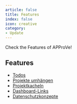 ```yaml
---
article: false
title: Features
index: false
icon: creative
category:
- Update
---
```


Check the Features of APProVe!

<!-- more -->

## Features

- [Todos](todos.md)
- [Projekte umhängen](reassign.md)
- [Projektkacheln](tiles.md)
- [Dashboard-Links](dashboard-links.md)
- [Datenschutzkonzepte](dataPrivacy.md)
